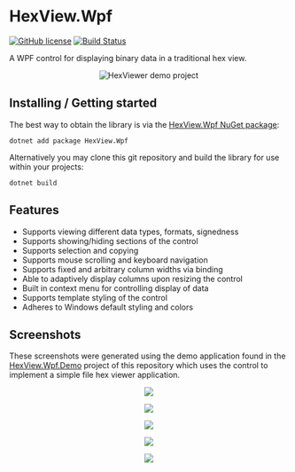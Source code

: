 # HexView.Wpf
[![GitHub license](https://img.shields.io/badge/license-MIT-blue.svg?style=flat)](https://github.com/fjeremic/HexView.Wpf/blob/master/LICENSE)
[![Build Status](https://fjeremic.visualstudio.com/HexView.Wpf/_apis/build/status/fjeremic.HexView.Wpf?branchName=master)](https://fjeremic.visualstudio.com/HexView.Wpf/_build/latest?definitionId=2&branchName=master)

A WPF control for displaying binary data in a traditional hex view.

<p align="center">
 <img align="center" alt="HexViewer demo project" src="https://raw.githubusercontent.com/fjeremic/HexView.Wpf/assets/HexViewer.png"/>
</p>

## Installing / Getting started

The best way to obtain the library is via the [HexView.Wpf NuGet package](https://www.nuget.org/packages/HexView.Wpf/):
 
```shell
dotnet add package HexView.Wpf
```

Alternatively you may clone this git repository and build the library for use within your projects:

```shell
dotnet build
```

## Features

- Supports viewing different data types, formats, signedness
- Supports showing/hiding sections of the control
- Supports selection and copying
- Supports mouse scrolling and keyboard navigation
- Supports fixed and arbitrary column widths via binding
- Able to adaptively display columns upon resizing the control
- Built in context menu for controlling display of data
- Supports template styling of the control
- Adheres to Windows default styling and colors

## Screenshots

These screenshots were generated using the demo application found in the [HexView.Wpf.Demo](/HexView.Wpf.Demo) project of this repository which uses the control to implement a simple file hex viewer application.

<p align="center">
  <img align="center" src="https://raw.githubusercontent.com/fjeremic/HexView.Wpf/assets/HexViewResize.gif"/>
</p>
<p align="center">
  <img align="center" src="https://raw.githubusercontent.com/fjeremic/HexView.Wpf/assets/HexViewerContextMenu.png"/>
</p>
<p align="center">
  <img align="center" src="https://raw.githubusercontent.com/fjeremic/HexView.Wpf/assets/HexViewerLongSelected.png"/> 
</p>
<p align="center">
  <img align="center" src="https://raw.githubusercontent.com/fjeremic/HexView.Wpf/assets/HexViewerSignedShort.png"/>
</p>
<p align="center">
  <img align="center" src="https://raw.githubusercontent.com/fjeremic/HexView.Wpf/assets/HexViewerTextOnly.png"/> 
</p>
